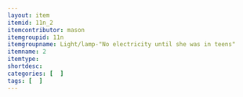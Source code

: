 ```yaml
---
layout: item
itemid: 11n_2
itemcontributor: mason
itemgroupid: 11n
itemgroupname: Light/lamp-"No electricity until she was in teens"
itemname: 2
itemtype: 
shortdesc: 
categories: [  ]
tags: [  ]
---
```







